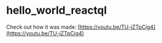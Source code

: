 # hello_world_reactql

Check out how it was made: [https://youtu.be/TU-jZTpCig4](https://youtu.be/TU-jZTpCig4)
